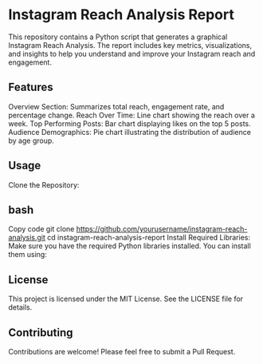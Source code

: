 # Instagram Reach Analysis Report
This repository contains a Python script that generates a graphical Instagram Reach Analysis. The report includes key metrics, visualizations, and insights to help you understand and improve your Instagram reach and engagement.

##  Features
Overview Section: Summarizes total reach, engagement rate, and percentage change.
Reach Over Time: Line chart showing the reach over a week.
Top Performing Posts: Bar chart displaying likes on the top 5 posts.
Audience Demographics: Pie chart illustrating the distribution of audience by age group.
##  Usage
Clone the Repository:

##  bash
Copy code
git clone https://github.com/yourusername/instagram-reach-analysis.git
cd instagram-reach-analysis-report
Install Required Libraries:
Make sure you have the required Python libraries installed. You can install them using:


##  License
This project is licensed under the MIT License. See the LICENSE file for details.

##  Contributing
Contributions are welcome! Please feel free to submit a Pull Request.
